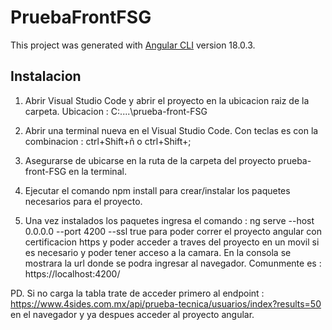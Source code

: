 # PruebaFrontFSG

This project was generated with [Angular CLI](https://github.com/angular/angular-cli) version 18.0.3.

## Instalacion

1. Abrir Visual Studio Code y abrir el proyecto en la ubicacion raiz de la carpeta. Ubicacion : C:\..\..\prueba-front-FSG

2. Abrir una terminal nueva en el Visual Studio Code. Con teclas es con la combinacion : ctrl+Shift+ñ    o    ctrl+Shift+;

3. Asegurarse de ubicarse en la ruta de la carpeta del proyecto prueba-front-FSG en la terminal.

4. Ejecutar el comando npm install para crear/instalar los paquetes necesarios para el proyecto.

5. Una vez instalados los paquetes ingresa el comando : ng serve --host 0.0.0.0 --port 4200 --ssl true
para poder correr el proyecto angular con certificacion https y poder acceder a traves del proyecto en un movil si es necesario y poder tener acceso a la camara. En la consola se mostrara la url donde se podra ingresar al navegador. Comunmente es : 
https://localhost:4200/

PD. Si no carga la tabla trate de acceder primero al endpoint :  https://www.4sides.com.mx/api/prueba-tecnica/usuarios/index?results=50 
en el navegador y ya despues acceder al proyecto angular.